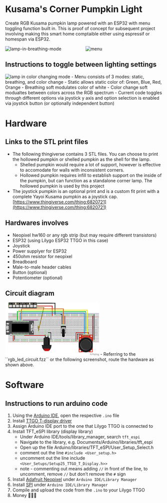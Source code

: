# Kusama's Corner Pumpkin Light
Create RGB Kusama pumpkin lamp powered with an ESP32 with menu toggling function built in. This is proof of concept for subsequent project involving making this smart home comptaible either using espressif or homespan via ESP32. 
<div style="display: flex;">
    <img src="media/menu_example.gif"  alt="lamp-in-breathing-mode" width="300" style="margin-right: 10px;" />
    <img src="media/breathing_mode.gif" alt="menu" width="300"/>
</div>

## Instructions to toggle between lighting settings
<img src="media/color_change_mode.gif" alt="lamp in color changing mode" width="300"/> 
- Menu consists of 3 modes: static, breathing, and color change
- Static allows static color of: Green, Blue, Red, Orange
- Breathing soft modulates color of white
- Color change soft modualtes between colors across the RGB spectrum
- Current code toggles through different options via joystick y axis and option selection is enabled via joystick button (or optionally independent button)

# Hardware
## Links to the STL print files
- The following thingiverse contains 3 STL files. You can choose to print the hollowed pumpkin or shelled pumpkin as the shell for the lamp.
	- Shelled pumpkin would require a lot of support, however is effective to accomodate for walls with inconsistent corners.
	- Hollowed pumpkin requires infill to establish support on the inside of the pumpkin, but can function as a standalone corner lamp. The hollowed pumpkin is used by this project
- The joystick pumpkin is an optional print and is a custom fit print with a complete Yayoi Kusama pumpkin as a joystick cap.
[https://www.thingiverse.com/thing:6820721](https://www.thingiverse.com/thing:6820721)

## Hardwares involves
- Neopixel hw160 or any rgb strip (but may require different transistors)
- ESP32 (using Lilygo ESP32 TTGO in this case)
- Joystick
- Power supplyer for ESP32
- 450ohm resistor for neopixel
- Breadboard
- Male-to-male header cables
- Button (optional)
- Potentiometer (optional)

## Circuit diagram
<img src="media/rgb_led_circuit.png" alt="circuit" width="300" />
- Referring to the ``rgb_led_circuit.fzz`` or the following screenshot, route the hardware as shown above.

# Software
## Instructions to run arduino code
1) Using the [Arduino IDE](https://www.arduino.cc/en/software), open the respective ``.ino`` file
2) Install [TTGO T-display driver](https://github.com/Xinyuan-LilyGO/TTGO-T-Display)
3) Assign Arduino IDE port to the one that Lilygo TTGO is connected to
4) Install TFT_eSPI library (display library)
	- Under Arduino IDE/tools/library_manager, search ``tft_espi``
	- Navigate to the library, e.g. Documents/Arduino/libraries/tft_espi
	- Open up the file Arduino/libraries/TFT_eSPI/User_Setup_Select.h
	- comment out the line ``#include <User_setup.h>``
	- uncomment out the line include ``<User_Setups/Setup25_TTGO_T_Display.h>>``
	- note - commenting out means adding ``//`` in front of the line, to uncomment, remove ``//`` but don’t remove the ``#`` sign
5) Install [Adafruit Neopixel](https://github.com/adafruit/Adafruit_NeoPixel) under ``Arduino IDE/Library Manager``
6) Install [SPI](https://docs.arduino.cc/language-reference/en/functions/communication/SPI/) under ``Arduino IDE/Library Manager``
7) Compile and upload the code from the ``.ino`` to your Lilygo TTGO
8) Money 💸💸💸
